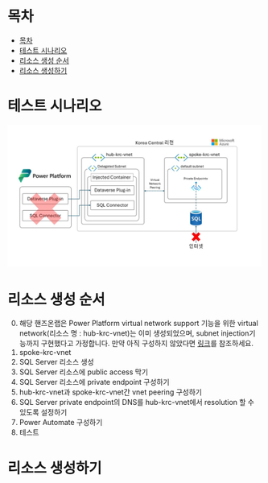 # 목차
  
- [목차](#목차)
- [테스트 시나리오](#테스트-시나리오)
- [리소스 생성 순서](#리소스-생성-순서)
- [리소스 생성하기](#리소스-생성하기)

# 테스트 시나리오

![Power Platform 가상 네트워크 지원 기능을 나타낸 아키텍쳐쳐](screenshots/test-scenario-hands-on-lab.jpg)
  
# 리소스 생성 순서

0. 해당 핸즈온랩은 Power Platform virtual network support 기능을 위한 virtual network(리소스 명 : hub-krc-vnet)는 이미 생성되었으며, subnet injection기능까지 구현했다고 가정합니다. 만약 아직 구성하지 않았다면 [링크](https://github.com/youkhi/Power-Platform-virtual-network-support/blob/main/Configuration%20Hands%20on%20Lab.md)를 참조하세요.  
1. spoke-krc-vnet
2. SQL Server 리소스 생성
3. SQL Server 리소스에 public access 막기
4. SQL Server 리소스에 private endpoint 구성하기
5. hub-krc-vnet과 spoke-krc-vnet간 vnet peering 구성하기
6. SQL Server private endpoint의 DNS를 hub-krc-vnet에서 resolution 할 수 있도록 설정하기
7. Power Automate 구성하기
8. 테스트
  
# 리소스 생성하기
  

  

  


